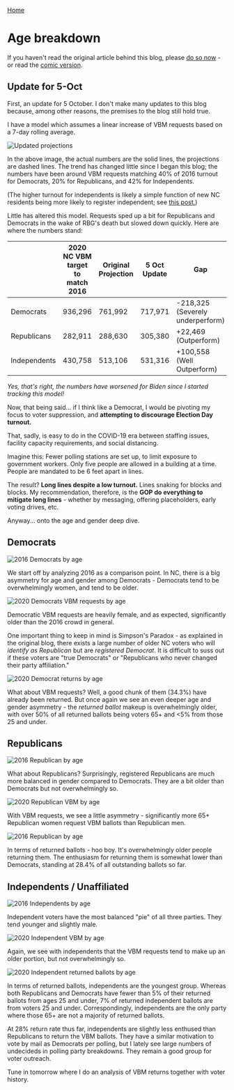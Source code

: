 
[Home](https://joeisdone.github.io/)

# Age breakdown
If you haven't read the original article behind this blog, please [do so now](https://joeisdone.github.io/) - or read the [comic version](https://joeisdone.github.io/comic.html).

## Update for 5-Oct
First, an update for 5 October. I don't make many updates to this blog because, among other reasons, the premises to the blog still hold true.

I have a model which assumes a linear increase of VBM requests based on a 7-day rolling average. 

![Updated projections](https://joeisdone.github.io/images/age/updated-projections.png)

In the above image, the actual numbers are the solid lines, the projections are dashed lines. The trend has changed little since I began this blog; the numbers have been around VBM requests matching 40% of 2016 turnout for Democrats, 20% for Republicans, and 42% for Independents. 

(The higher turnout for independents is likely a simple function of new NC residents being more likely to register independent; see [this post.](https://joeisdone.github.io/independents.html))

Little has altered this model. Requests sped up a bit for Republicans and Democrats in the wake of RBG's death but slowed down quickly. Here are where the numbers stand: 

|   | 2020 NC VBM target to match 2016 | Original Projection | 5 Oct Update  | Gap |
| ------------- | ------------- | ------------- | ------------- | ------------- |
| Democrats  | 936,296  | 761,992 | 717,971 | -218,325 (Severely underperform) | 
| Republicans | 282,911  | 288,630 | 305,380 | +22,469 (Outperform) |
| Independents  | 430,758  | 513,106 | 531,316 | +100,558 (Well Outperform) |

*Yes, that's right, the numbers have worsened for Biden since I started tracking this model!*  
  
Now, that being said... if I think like a Democrat, I would be pivoting my focus to voter suppression, and **attempting to discourage Election Day turnout.** 

That, sadly, is easy to do in the COVID-19 era between staffing issues, facility capacity requirements, and social distancing. 

Imagine this: Fewer polling stations are set up, to limit exposure to government workers. Only five people are allowed in a building at a time. People are mandated to be 6 feet apart in lines.  
  
The result? **Long lines despite a low turnout.** Lines snaking for blocks and blocks. My recommendation, therefore, is the **GOP do everything to mitigate long lines** - whether by messaging, offering placeholders, early voting drives, etc. 

Anyway... onto the age and gender deep dive.  

## Democrats

![2016 Democrats by age](https://joeisdone.github.io/images/age/2016-democrat-age.png)

We start off by analyzing 2016 as a comparison point. In NC, there is a big asymmetry for age and gender among Democrats - Democrats tend to be overwhelmingly women, and tend to be older. 

![2020 Democrats VBM requests by age](https://joeisdone.github.io/images/age/vbm-democrat-age.png)

Democratic VBM requests are heavily female, and as expected, significantly older than the 2016 crowd in general. 

One important thing to keep in mind is Simpson's Paradox - as explained in the original blog, there exists a large number of older NC voters who will *identify as Republican* but are *registered Democrat*. It is difficult to suss out if these voters are "true Democrats" or "Republicans who never changed their party affiliation."

![2020 Democrat returns by age](https://joeisdone.github.io/images/age/returned-democrat-age.png)

What about VBM requests? Well, a good chunk of them (34.3%) have already been returned. But once again we see an even deeper age and gender asymmetry - the *returned ballot* makeup is overwhelmingly older, with over 50% of all returned ballots being voters 65+ and <5% from those 25 and under. 

## Republicans

![2016 Republican by age](https://joeisdone.github.io/images/age/2016-republican-age.png)

What about Republicans? Surprisingly, registered Republicans are much more balanced in gender compared to Democrats. They are a bit older than Democrats but not overwhelmingly so. 

![2020 Republican VBM by age](https://joeisdone.github.io/images/age/vbm-republican-age.png)

With VBM requests, we see a little asymmetry - significantly more 65+ Republican women request VBM ballots than Republican men. 

![2016 Republican by age](https://joeisdone.github.io/images/age/returned-republican-age.png)

In terms of returned ballots - hoo boy. It's overwhelmingly older people returning them. The enthusiasm for returning them is somewhat lower than Democrats, standing at 28.4% of all outstanding ballots so far. 

## Independents / Unaffiliated 

![2016 Independents by age](https://joeisdone.github.io/images/age/2016-independent-age.png)

Independent voters have the most balanced "pie" of all three parties. They tend younger and slightly male. 

![2020 Independent VBM by age](https://joeisdone.github.io/images/age/vbm-independent-age.png)

Again, we see with independents that the VBM requests tend to make up an older portion, but not overwhelmingly so. 

![2020 Independent returned ballots by age](https://joeisdone.github.io/images/age/returned-independent-age.png)

In terms of returned ballots, independents are the youngest group. Whereas both Republicans and Democrats have fewer than 5% of their returned ballots from ages 25 and under, 7% of returned independent ballots are from voters 25 and under. Correspondingly, independents are the only party where those 65+ are not a majority of returned ballots. 

At 28% return rate thus far, independents are slightly less enthused than Republicans to return the VBM ballots. They have a similar motivation to vote by mail as Democrats per polling, but I lately see large numbers of undecideds in polling party breakdowns. They remain a good group for voter outreach. 

Tune in tomorrow where I do an analysis of VBM returns together with voter history. 
